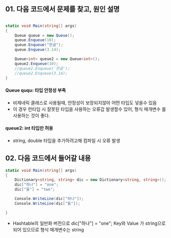 ## 01. 다음 코드에서 문제를 찾고, 원인 설명

```C#

static void Main(string[] args)
{
    Queue queue = new Queue();
    queue.Enqueue(10);
    queue.Enqueue("한글");
    queue.Enqueue(3.14);

    Queue<int> queue2 = new Queue<int>();
    queue2.Enqueue(10);
    //queue2.Enqueue('한글');
    //queue2.Enqueue(3.14);
}

```

#### Queue ququ: 타입 안정성 부족
- 비제네릭 클래스로 사용될때, 안정성이 보장되지않아 어떤 타입도 넣을수 있음
- 이 경우 런타임 시 잘못된 타입을 사용하는 오류갑 발생할수 있어, 형식 매개변수 <T> 를 사용하는 것이 좋다.

#### queue2: int 타입만 허용
- string, double 타입을 추가하려고해 컴파일 시 오류 발생

## 02. 다음 코드에서 들어갈 내용

```C#
static void Main(string[] args)
{
    Dictionary<string, string> dic = new Dictionary<string, string>();
    dic["하나"] = "one";
    dic["둘"] = "two";

    Console.WriteLine(dic["하나"]);
    Console.WriteLine(dic["둘"]);

}

```
- Hashtable의 일반화 버전으로 dic["하나"] = "one"; Key와 Value 가 string으로 되어 있으므로 형식 매개변수는 string 
